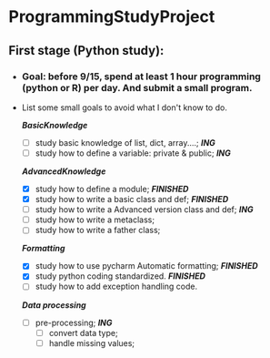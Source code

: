 # ProgrammingStudyProject
## First stage (Python study): 
- ### Goal: before 9/15, spend at least 1 hour programming (python or R) per day. And submit a small program. 

- List some small goals to avoid what I don't know to do.

  _**BasicKnowledge**_
  - [ ] study basic knowledge of list, dict, array....; _**ING**_
  - [ ] study how to define a variable: private & public; _**ING**_

  _**AdvancedKnowledge**_
  - [x] study how to define a module; _**FINISHED**_
  - [x] study how to write a basic class and def; _**FINISHED**_
  - [ ] study how to write a Advanced version class and def; _**ING**_
  - [ ] study how to write a metaclass;
  - [ ] study how to write a father class;

  _**Formatting**_  
  - [x] study how to use pycharm Automatic formatting; _**FINISHED**_
  - [x] study python coding standardized. _**FINISHED**_
  - [ ] study how to add exception handling code.

  _**Data processing**_
  - [ ] pre-processing; _**ING**_
    - [ ] convert data type;
    - [ ] handle missing values;
